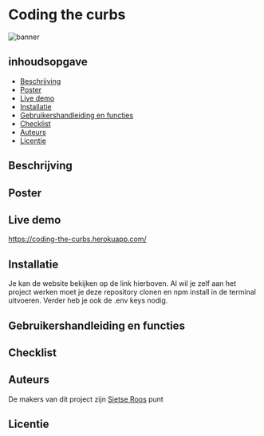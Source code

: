 # Coding the curbs
![banner](https://user-images.githubusercontent.com/43068118/172828732-dd1d47bf-6812-4ca0-b564-d7a706adf77e.png)



## inhoudsopgave
* [Beschrijving](#beschrijving)
* [Poster](#poster)
* [Live demo](#live-demo)
* [Installatie](#installatie)
* [Gebruikershandleiding en functies](#gebruikershandleiding-en-functies)
* [Checklist](#checklist)
* [Auteurs](#auteurs)
* [Licentie](#licentie)


## Beschrijving

## Poster

## Live demo
https://coding-the-curbs.herokuapp.com/

## Installatie
Je kan de website bekijken op de link hierboven. Al wil je zelf aan het project  werken moet je deze repository clonen en npm install in de terminal uitvoeren. Verder heb je ook de .env keys nodig.

## Gebruikershandleiding en functies

## Checklist

## Auteurs 
De makers van dit project zijn [Sietse Roos](https://github.com/sietse333) punt


## Licentie
